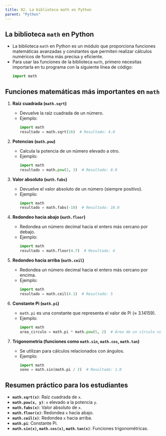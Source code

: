 ```yaml
---
title: 02. La biblioteca math en Python
parent: "Python"
---
```


## La biblioteca `math` en Python
- La biblioteca `math` en Python es un módulo que proporciona funciones matemáticas avanzadas y constantes que permiten realizar cálculos numéricos de forma más precisa y eficiente.
- Para usar las funciones de la biblioteca `math`, primero necesitas importarla en tu programa con la siguiente línea de código:
  ```python
  import math
  ```

## Funciones matemáticas más importantes en `math`

1. **Raíz cuadrada (`math.sqrt`)**
   - Devuelve la raíz cuadrada de un número.
   - Ejemplo:
     ```python
     import math
     resultado = math.sqrt(16)  # Resultado: 4.0
     ```

2. **Potencias (`math.pow`)**
   - Calcula la potencia de un número elevado a otro.
   - Ejemplo:
     ```python
     import math
     resultado = math.pow(2, 3)  # Resultado: 8.0
     ```

3. **Valor absoluto (`math.fabs`)**
   - Devuelve el valor absoluto de un número (siempre positivo).
   - Ejemplo:
     ```python
     import math
     resultado = math.fabs(-10)  # Resultado: 10.0
     ```

4. **Redondeo hacia abajo (`math.floor`)**
   - Redondea un número decimal hacia el entero más cercano por debajo.
   - Ejemplo:
     ```python
     import math
     resultado = math.floor(4.7)  # Resultado: 4
     ```

5. **Redondeo hacia arriba (`math.ceil`)**
   - Redondea un número decimal hacia el entero más cercano por encima.
   - Ejemplo:
     ```python
     import math
     resultado = math.ceil(4.1)  # Resultado: 5
     ```

6. **Constante Pi (`math.pi`)**
   - `math.pi` es una constante que representa el valor de Pi (≈ 3.14159).
   - Ejemplo:
     ```python
     import math
     area_circulo = math.pi * math.pow(5, 2)  # Área de un círculo con radio 5
     ```

7. **Trigonometría (funciones como `math.sin`, `math.cos`, `math.tan`)**
   - Se utilizan para cálculos relacionados con ángulos.
   - Ejemplo:
     ```python
     import math
     seno = math.sin(math.pi / 2)  # Resultado: 1.0
     ```

## Resumen práctico para los estudiantes
- **`math.sqrt(x)`**: Raíz cuadrada de `x`.
- **`math.pow(x, y)`**: `x` elevado a la potencia `y`.
- **`math.fabs(x)`**: Valor absoluto de `x`.
- **`math.floor(x)`**: Redondea `x` hacia abajo.
- **`math.ceil(x)`**: Redondea `x` hacia arriba.
- **`math.pi`**: Constante Pi.
- **`math.sin(x)`, `math.cos(x)`, `math.tan(x)`**: Funciones trigonométricas.
